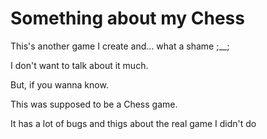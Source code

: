 # Something about my Chess

This's another game I create and... what a shame ;__;

I don't want to talk about it much.

But, if you wanna know.

This was supposed to be a Chess game.

It has a lot of bugs and thigs about the real game I didn't do